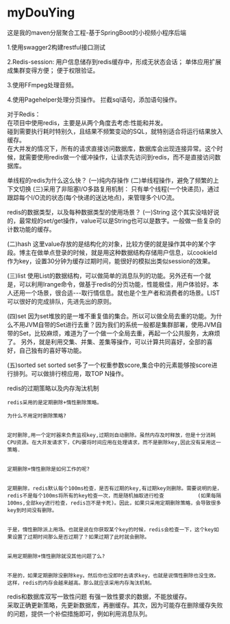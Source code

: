 # myDouYing
这是我的maven分层聚合工程-基于SpringBoot的小视频小程序后端

1.使用swagger2构建restful接口测试

2.Redis-session:
    用户信息储存到redis缓存中，形成无状态会话；
    单体应用扩展成集群变得方便；
    便于权限验证。
  
3.使用FFmpeg处理音频。
  
4.使用Pagehelper处理分页操作。
   拦截sql语句，添加语句操作。
   
   
  
  对于Redis：  
  在项目中使用redis，主要是从两个角度去考虑:性能和并发。  
  碰到需要执行耗时特别久，且结果不频繁变动的SQL，就特别适合将运行结果放入缓存。  
  在大并发的情况下，所有的请求直接访问数据库，数据库会出现连接异常。这个时候，就需要使用redis做一个缓冲操作，让请求先访问到redis，而不是直接访问数据库。
    
  单线程的redis为什么这么快？
  (一)纯内存操作
  (二)单线程操作，避免了频繁的上下文切换
  (三)采用了非阻塞I/O多路复用机制： 只有单个线程(一个快递员)，通过跟踪每个I/O流的状态(每个快递的送达地点)，来管理多个I/O流。
  
  redis的数据类型，以及每种数据类型的使用场景？ 
  (一)String
  这个其实没啥好说的，最常规的set/get操作，value可以是String也可以是数字。一般做一些复杂的计数功能的缓存。

  (二)hash
  这里value存放的是结构化的对象，比较方便的就是操作其中的某个字段。博主在做单点登录的时候，就是用这种数据结构存储用户信息，以cookieId作为key，设置30分钟为缓存过期时间，能很好的模拟出类似session的效果。


  (三)list
  使用List的数据结构，可以做简单的消息队列的功能。另外还有一个就是，可以利用lrange命令，做基于redis的分页功能，性能极佳，用户体验好。本人还用一个场景，很合适---取行情信息。就也是个生产者和消费者的场景。LIST可以很好的完成排队，先进先出的原则。


  (四)set
  因为set堆放的是一堆不重复值的集合。所以可以做全局去重的功能。为什么不用JVM自带的Set进行去重？因为我们的系统一般都是集群部署，使用JVM自带的Set，比较麻烦，难道为了一个做一个全局去重，再起一个公共服务，太麻烦了。
  另外，就是利用交集、并集、差集等操作，可以计算共同喜好，全部的喜好，自己独有的喜好等功能。

  (五)sorted set
  sorted set多了一个权重参数score,集合中的元素能够按score进行排列。可以做排行榜应用，取TOP N操作。 
  
   redis的过期策略以及内存淘汰机制
   
    redis采用的是定期删除+惰性删除策略。

    为什么不用定时删除策略?


    定时删除,用一个定时器来负责监视key,过期则自动删除。虽然内存及时释放，但是十分消耗CPU资源。在大并发请求下，CPU要将时间应用在处理请求，而不是删除key,因此没有采用这一策略.


    定期删除+惰性删除是如何工作的呢?


    定期删除，redis默认每个100ms检查，是否有过期的key,有过期key则删除。需要说明的是，redis不是每个100ms将所有的key检查一次，而是随机抽取进行检查           (如果每隔100ms,全部key进行检查，redis岂不是卡死)。因此，如果只采用定期删除策略，会导致很多key到时间没有删除。


    于是，惰性删除派上用场。也就是说在你获取某个key的时候，redis会检查一下，这个key如果设置了过期时间那么是否过期了？如果过期了此时就会删除。


    采用定期删除+惰性删除就没其他问题了么?


    不是的，如果定期删除没删除key。然后你也没即时去请求key，也就是说惰性删除也没生效。这样，redis的内存会越来越高。那么就应该采用内存淘汰机制。
    
   redis和数据库双写一致性问题
    有强一致性要求的数据，不能放缓存。   
    采取正确更新策略，先更新数据库，再删缓存。其次，因为可能存在删除缓存失败的问题，提供一个补偿措施即可，例如利用消息队列。
       
    
    
